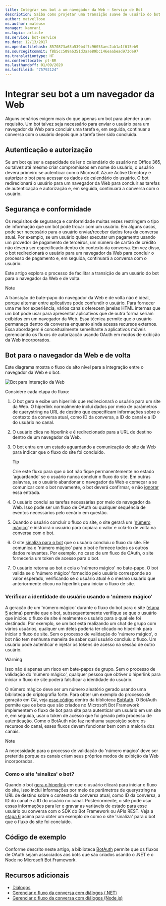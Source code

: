 ```yaml
---
title: Integrar seu bot a um navegador da Web – Serviço de Bot
description: Saiba como projetar uma transição suave de usuário do bot para o navegador da Web e vice-versa.
author: matvelloso
ms.author: mateusv
manager: kamrani
ms.topic: article
ms.service: bot-service
ms.date: 12/13/2017
ms.openlocfilehash: 8570873a63a539b4f7c96053aec2ab1a1f615eb9
ms.sourcegitcommit: f8b5cc509a6351d3aae89bc146eaabead973de97
ms.translationtype: HT
ms.contentlocale: pt-BR
ms.lasthandoff: 01/09/2020
ms.locfileid: "75792124"
---
```

# <a name="integrate-your-bot-with-a-web-browser"></a>Integrar seu bot a um navegador da Web

Alguns cenários exigem mais do que apenas um bot para atender a um requisito. Um bot talvez seja necessário para enviar o usuário para um navegador da Web para concluir uma tarefa e, em seguida, continuar a conversa com o usuário depois que a tarefa tiver sido concluída. 

## <a name="authentication-and-authorization"></a>Autenticação e autorização
Se um bot quiser a capacidade de ler o calendário do usuário no Office 365, ou talvez até mesmo criar compromissos em nome do usuário, o usuário deverá primeiro se autenticar com o Microsoft Azure Active Directory e autorizar o bot para acessar os dados de calendário do usuário. O bot redirecionará o usuário para um navegador da Web para concluir as tarefas de autenticação e autorização e, em seguida, continuará a conversa com o usuário. 

## <a name="security-and-compliance"></a>Segurança e conformidade
Os requisitos de segurança e conformidade muitas vezes restringem o tipo de informação que um bot pode trocar com um usuário. Em alguns casos, pode ser necessário para o usuário enviar/receber dados fora da conversa atual. Por exemplo, se um usuário quiser executar um pagamento usando um provedor de pagamento de terceiros, um número de cartão de crédito não deverá ser especificado dentro do contexto da conversa. Em vez disso, o bot redirecionará o usuário para um navegador da Web para concluir o processo de pagamento e, em seguida, continuará a conversa com o usuário.

Este artigo explora o processo de facilitar a transição de um usuário do bot para o navegador da Web e de volta. 

> [!NOTE]
> A transição de bate-papo do navegador da Web e de volta não é ideal, porque alternar entre aplicativos pode confundir o usuário. Para fornecer uma melhor experiência, vários canais oferecem janelas HTML internas que um bot pode usar para apresentar aplicativos que de outra forma seriam exibidos em um navegador da Web. Essa técnica permite que o usuário permaneça dentro da conversa enquanto ainda acessa recursos externos. Essa abordagem é conceitualmente semelhante a aplicativos móveis gerenciando os fluxos de autorização usando OAuth em modos de exibição da Web incorporados.

## <a name="bot-to-web-browser-and-back-again"></a>Bot para o navegador da Web e de volta

Este diagrama mostra o fluxo de alto nível para a integração entre o navegador da Web e o bot. 

![Bot para interação da Web](~/media/bot-service-design-pattern-integrate-browser/bot-to-web1.png)

Considere cada etapa do fluxo:

1. <a id="generate-hyperlink"></a>O bot gera e exibe um hiperlink que redirecionará o usuário para um site da Web. 
   O hiperlink normalmente inclui dados por meio de parâmetros de querystring na URL de destino que especificam informações sobre o contexto da conversa atual, como ID da conversa, a ID do canal e a ID do usuário no canal. 

2. O usuário clica no hiperlink e é redirecionado para a URL de destino dentro de um navegador da Web. 

3. O bot entra em um estado aguardando a comunicação do site da Web para indicar que o fluxo do site foi concluído.  
   > [!TIP]
   > Crie este fluxo para que o bot não fique permanentemente no estado 'aguardando' se o usuário nunca concluir o fluxo do site. Em outras palavras, se o usuário abandonar o navegador da Web e começar a se comunicar com o bot novamente, o bot deverá confirmar, e não [ignorar](~/bot-service-design-navigation.md#the-mysterious-bot) essa entrada.

4. O usuário conclui as tarefas necessárias por meio do navegador da Web. 
   Isso pode ser um fluxo de OAuth ou qualquer sequência de eventos necessários pelo cenário em questão. 

5. <a id="generate-magic-number"></a>Quando o usuário concluir o fluxo do site, o site gerará um '[número mágico](#verify-identity)' e instruirá o usuário para copiara o valor e colá-lo de volta na conversa com o bot. 

6. <a id="signal-to-bot"></a>O site [sinaliza para o bot](#website-signal-to-bot) que o usuário concluiu o fluxo do site. 
   Ele comunica o 'número mágico' para o bot e fornece todos os outros dados relevantes.
   Por exemplo, no caso de um fluxo de OAuth, o site forneceria um token de acesso para o bot.

7. O usuário retorna ao bot e cola o 'número mágico' no bate-papo. 
   O bot valida se o 'número mágico' fornecido pelo usuário corresponde ao valor esperado, verificando se o usuário atual é o mesmo usuário que anteriormente clicou no hiperlink para iniciar o fluxo de site. 

### <a id="verify-identity"></a> Verificar a identidade do usuário usando o 'número mágico'

A geração de um 'número mágico' durante o fluxo do bot para o site ([etapa 5](#generate-magic-number) acima) permite que o bot, subsequentemente verifique se que o usuário que iniciou o fluxo de site é realmente o usuário para o qual ele foi destinado. Por exemplo, se um bot está realizando um chat de grupo com vários usuários, qualquer um deles poderia ter clicado no hiperlink para iniciar o fluxo de site. Sem o processo de validação do 'número mágico', o bot não tem nenhuma maneira de saber qual usuário concluiu o fluxo. Um usuário pode autenticar e injetar os tokens de acesso na sessão de outro usuário. 

> [!WARNING] 
> Isso não é apenas um risco em bate-papos de grupo. Sem o processo de validação do 'número mágico', qualquer pessoa que obtiver o hiperlink para iniciar o fluxo de site poderá falsificar a identidade do usuário. 

O número mágico deve ser um número aleatório gerado usando uma biblioteca de criptografia forte. Para obter um exemplo do processo de geração em C#, veja <a href="https://github.com/MicrosoftDX/botauth/tree/master/CSharp" target="_blank">esse código</a> dentro da biblioteca <a href="https://www.nuget.org/packages/BotAuth" target="_blank">BotAuth</a>. O BotAuth permite que os bots que são criados no Microsoft Bot Framework implementem o fluxo de bot para site para autenticar um usuário em um site e, em seguida, usar o token de acesso que foi gerado pelo processo de autenticação. Como o BotAuth não faz nenhuma suposição sobre os recursos do canal, esses fluxos devem funcionar bem com a maioria dos canais. 

> [!NOTE]
> A necessidade para o processo de validação do 'número mágico' deve ser preterida porque os canais criam seus próprios modos de exibição da Web incorporados.

### <a id="website-signal-to-bot"></a> Como o site 'sinaliza' o bot?

Quando o bot [gera o hiperlink](#generate-hyperlink) em que o usuário clicará para iniciar o fluxo do site, isso inclui informações por meio de parâmetros de querystring na URL de destino sobre o contexto da conversa atual, como ID da conversa, a ID do canal e a ID do usuário no canal. Posteriormente, o site pode usar essas informações para ler e gravar as variáveis de estado para esse usuário ou conversa com o SDK do Bot Framework ou APIs REST. Veja a [etapa 6](#signal-to-bot) acima para obter um exemplo de como o site 'sinaliza' para o bot que o fluxo do site foi concluído.

## <a name="sample-code"></a>Código de exemplo

Conforme descrito neste artigo, a biblioteca <a href="https://github.com/MicrosoftDX/botauth" target="_blank">BotAuth</a> permite que os fluxos de OAuth sejam associados aos bots que são criados usando o .NET e o Node no Microsoft Bot Framework.

## <a name="additional-resources"></a>Recursos adicionais

- [Diálogos](~/dotnet/bot-builder-dotnet-dialogs.md)
- [Gerenciar o fluxo da conversa com diálogos (.NET)](~/dotnet/bot-builder-dotnet-manage-conversation-flow.md)
- [Gerenciar o fluxo da conversa com diálogos (Node.js)](~/nodejs/bot-builder-nodejs-manage-conversation-flow.md)
